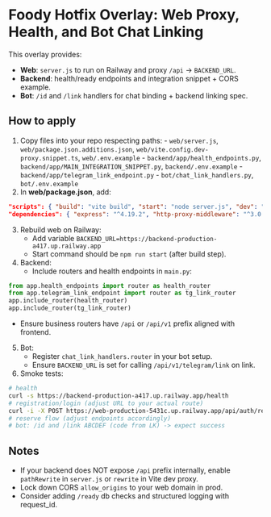 # Foody Hotfix Overlay: Web Proxy, Health, and Bot Chat Linking

This overlay provides:
- **Web**: `server.js` to run on Railway and proxy `/api` -> `BACKEND_URL`.
- **Backend**: health/ready endpoints and integration snippet + CORS example.
- **Bot**: `/id` and `/link` handlers for chat binding + backend linking spec.

## How to apply
1. Copy files into your repo respecting paths:   - `web/server.js`, `web/package.json.additions.json`, `web/vite.config.dev-proxy.snippet.ts`, `web/.env.example`   - `backend/app/health_endpoints.py`, `backend/app/MAIN_INTEGRATION_SNIPPET.py`, `backend/.env.example`   - `backend/app/telegram_link_endpoint.py`   - `bot/chat_link_handlers.py`, `bot/.env.example`
2. In **web/package.json**, add:
```json
"scripts": { "build": "vite build", "start": "node server.js", "dev": "vite" },
"dependencies": { "express": "^4.19.2", "http-proxy-middleware": "^3.0.0" }
```
3. Rebuild web on Railway:
   - Add variable `BACKEND_URL=https://backend-production-a417.up.railway.app`
   - Start command should be `npm run start` (after build step).
4. Backend:
   - Include routers and health endpoints in `main.py`:
```py
from app.health_endpoints import router as health_router
from app.telegram_link_endpoint import router as tg_link_router
app.include_router(health_router)
app.include_router(tg_link_router)
```
   - Ensure business routers have `/api` or `/api/v1` prefix aligned with frontend.
5. Bot:
   - Register `chat_link_handlers.router` in your bot setup.
   - Ensure `BACKEND_URL` is set for calling `/api/v1/telegram/link` on link.
6. Smoke tests:
```bash
# health
curl -s https://backend-production-a417.up.railway.app/health
# registration/login (adjust URL to your actual route)
curl -i -X POST https://web-production-5431c.up.railway.app/api/auth/register -H 'content-type: application/json' -d '{}'
# reserve flow (adjust endpoints accordingly)
# bot: /id and /link ABCDEF (code from LK) -> expect success
```

## Notes
- If your backend does NOT expose `/api` prefix internally, enable `pathRewrite` in `server.js` or `rewrite` in Vite dev proxy.
- Lock down CORS `allow_origins` to your web domain in prod.
- Consider adding `/ready` db checks and structured logging with request_id.
